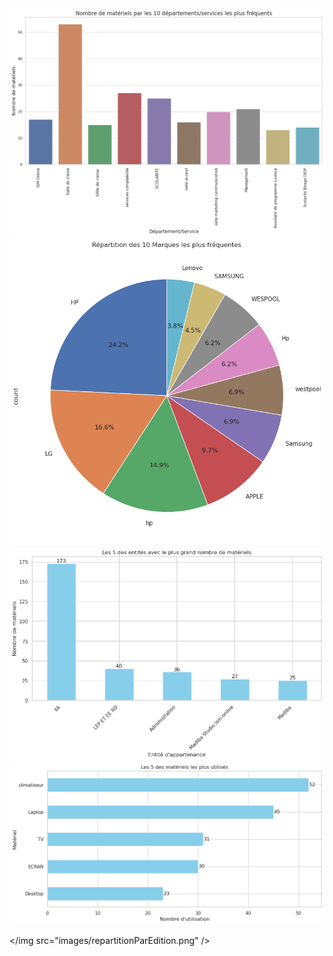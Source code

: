 <img src="images/nbMatosLesPLUSFREQUENT.png" />	
<br />

<img src="images/repartionsDes10Marques.png" />	
<br />

<img src="images/entiteAvecPlusDeMatos.png" />	
<br />

<img src="images/5MatosUtiliser.png" />	
<br />

</img src="images/repartitionParEdition.png" />
